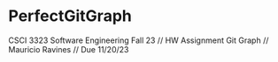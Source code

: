 # PerfectGitGraph
CSCI 3323 Software Engineering Fall 23 // HW Assignment Git Graph // Mauricio Ravines // Due 11/20/23

<!--3rd commit reference 0>
<!--4th commit reference 3>
<!--7th commit reference 4>
<!--8th commit reference 7>
<!--9th commit reference 8>